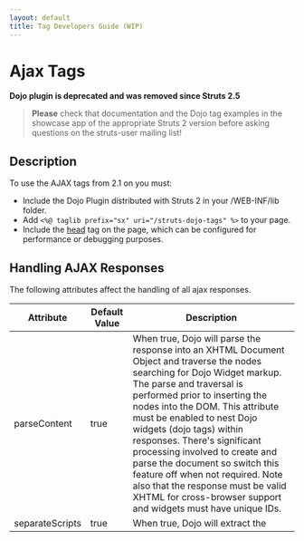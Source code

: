 ```yaml
---
layout: default
title: Tag Developers Guide (WIP)
---
```


# Ajax Tags

**Dojo plugin is deprecated and was removed since Struts 2.5**


> **Please** check that documentation and the Dojo tag examples in the showcase app of the appropriate Struts 2 version 
> before asking questions on the struts-user mailing list!

## Description

To use the AJAX tags from 2.1 on you must:

- Include the Dojo Plugin distributed with Struts 2 in your /WEB-INF/lib folder.
- Add `<%@ taglib prefix="sx" uri="/struts-dojo-tags" %>` to your page.
- Include the [head](head-tag.html) tag on the page, which can be configured for performance or debugging purposes.

## Handling AJAX Responses

The following attributes affect the handling of all ajax responses.

|Attribute|Default Value|Description|
|---------|-------------|-----------|
|parseContent|true|When true, Dojo will parse the response into an XHTML Document Object and traverse the nodes searching for Dojo Widget markup.  The parse and traversal is performed prior to inserting the nodes into the DOM. This attribute must be enabled to nest Dojo widgets (dojo tags) within responses. There's significant processing involved to create and parse the document so switch this feature off when not required. Note also that the response must be valid XHTML for cross-browser support and widgets must have unique IDs.|
|separateScripts|true|When true, Dojo will extract the <script> tags from the response, concatenate the extracted code into one block, create a new Function whose body is the extracted code and immediately invoke the function. The invocation is performed after the DOM has been updated with the XHTML. The function is executed within the scope of the widget (that is, the  **this** variable points to the widget instance).\
\
When false, Dojo will extract the <script> tags from the response, concatenate the extracted code into one block and:\
\
\*in IE:  invoke window.execScript() on the code\
\
\*in other browsers: create a <script> node containing the code and insert that node into the DOM\
\
This invocation occurs after the DOM has been updated with the XHTML. Note that scripts may not be executed if it is not valid to create a <script> node in the DOM at the destination.|
|executeScripts|false|When true, Dojo will extract code from the <script> tags from the response and execute it based on the separateScripts value.\
\
When false, the XHTML response is inserted into the DOM and <script> nodes are ignored. |

> It's possible that the updated DOM will not include <script> nodes even though the inline code has been executed.

Ensure the response is XHTML-compliant (including, for example, thead and tbody tags in tables).

If you intend to run inline javascript:

- Ensure the  javascript can be concatenated and executed in one block,
- set executeScripts=true,
- set separateScripts=true (the reliable option)

## Topics

Most of the AJAX tags use Dojo topics for event notification and communication between them, to learn about topics visit 
[Dojo's documentation](http://dojotoolkit.org/book/dojo-book-0-4/part-5-connecting-pieces/event-system/topics)

## Examples

Examples can be found on the documentation for each tag in the [UI Tag Reference](ui-tag-reference.html) page, 
for additional examples see [Ajax and JavaScript Recipes](ajax-and-javascript-recipes.html) and the Showcase application 
distributed with Struts 2.

## Tags

- [a](dojo-href-tag.html)
- [autocompleter](dojo-autocompleter-tag.html)
- [bind](dojo-bind-tag.html)
- [datetimepicker](dojo-datetimepicker-tag.html)
- [div](dojo-div-tag.html)
- [head](dojo-head-tag.html)
- [submit](dojo-submit-tag.html)
- [tabbedpanel](dojo-tabbedpanel-tag.html) 
- [textarea](dojo-textarea-tag.html)
- [tree](dojo-tree-tag.html)
- [treenode](dojo-treenode-tag.html)
